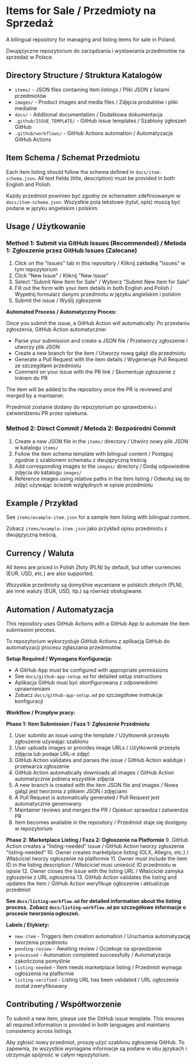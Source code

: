 # Items for Sale / Przedmioty na Sprzedaż

A bilingual repository for managing and listing items for sale in Poland.

Dwujęzyczne repozytorium do zarządzania i wystawiania przedmiotów na sprzedaż w Polsce.

## Directory Structure / Struktura Katalogów

- `items/` - JSON files containing item listings / Pliki JSON z listami przedmiotów
- `images/` - Product images and media files / Zdjęcia produktów i pliki medialne
- `docs/` - Additional documentation / Dodatkowa dokumentacja
- `.github/ISSUE_TEMPLATE/` - GitHub issue templates / Szablony zgłoszeń GitHub
- `.github/workflows/` - GitHub Actions automation / Automatyzacja GitHub Actions

## Item Schema / Schemat Przedmiotu

Each item listing should follow the schema defined in `docs/item-schema.json`. All text fields (title, description) must be provided in both English and Polish.

Każdy przedmiot powinien być zgodny ze schematem zdefiniowanym w `docs/item-schema.json`. Wszystkie pola tekstowe (tytuł, opis) muszą być podane w języku angielskim i polskim.

## Usage / Użytkowanie

### Method 1: Submit via GitHub Issues (Recommended) / Metoda 1: Zgłoszenie przez GitHub Issues (Zalecane)

1. Click on the "Issues" tab in this repository / Kliknij zakładkę "Issues" w tym repozytorium
2. Click "New Issue" / Kliknij "New Issue"
3. Select "Submit New Item for Sale" / Wybierz "Submit New Item for Sale"
4. Fill out the form with your item details in both English and Polish / Wypełnij formularz danymi przedmiotu w języku angielskim i polskim
5. Submit the issue / Wyślij zgłoszenie

**Automated Process / Automatyczny Proces:**

Once you submit the issue, a GitHub Action will automatically:
Po przesłaniu zgłoszenia, GitHub Action automatycznie:

- Parse your submission and create a JSON file / Przetworzy zgłoszenie i utworzy plik JSON
- Create a new branch for the item / Utworzy nową gałąź dla przedmiotu
- Generate a Pull Request with the item details / Wygeneruje Pull Request ze szczegółami przedmiotu
- Comment on your issue with the PR link / Skomentuje zgłoszenie z linkiem do PR

The item will be added to the repository once the PR is reviewed and merged by a maintainer.

Przedmiot zostanie dodany do repozytorium po sprawdzeniu i zatwierdzeniu PR przez opiekuna.

### Method 2: Direct Commit / Metoda 2: Bezpośredni Commit

1. Create a new JSON file in the `items/` directory / Utwórz nowy plik JSON w katalogu `items/`
2. Follow the item schema template with bilingual content / Postępuj zgodnie z szablonem schematu z dwujęzyczną treścią
3. Add corresponding images to the `images/` directory / Dodaj odpowiednie zdjęcia do katalogu `images/`
4. Reference images using relative paths in the item listing / Odwołuj się do zdjęć używając ścieżek względnych w opisie przedmiotu

## Example / Przykład

See `items/example-item.json` for a sample item listing with bilingual content.

Zobacz `items/example-item.json` jako przykład opisu przedmiotu z dwujęzyczną treścią.

## Currency / Waluta

All items are priced in Polish Złoty (PLN) by default, but other currencies (EUR, USD, etc.) are also supported.

Wszystkie przedmioty są domyślnie wyceniane w polskich złotych (PLN), ale inne waluty (EUR, USD, itp.) są również obsługiwane.

## Automation / Automatyzacja

This repository uses GitHub Actions with a GitHub App to automate the item submission process.

To repozytorium wykorzystuje GitHub Actions z aplikacją GitHub do automatyzacji procesu zgłaszania przedmiotów.

**Setup Required / Wymagana Konfiguracja:**
- A GitHub App must be configured with appropriate permissions
- See `docs/github-app-setup.md` for detailed setup instructions
- Aplikacja GitHub musi być skonfigurowana z odpowiednimi uprawnieniami
- Zobacz `docs/github-app-setup.md` po szczegółowe instrukcje konfiguracji

**Workflow / Przepływ pracy:**

**Phase 1: Item Submission / Faza 1: Zgłoszenie Przedmiotu**
1. User submits an issue using the template / Użytkownik przesyła zgłoszenie używając szablonu
2. User uploads images or provides image URLs / Użytkownik przesyła zdjęcia lub podaje URL-e zdjęć
3. GitHub Action validates and parses the issue / GitHub Action waliduje i przetwarza zgłoszenie
4. GitHub Action automatically downloads all images / GitHub Action automatycznie pobiera wszystkie zdjęcia
5. A new branch is created with the item JSON file and images / Nowa gałąź jest tworzona z plikiem JSON i zdjęciami
6. A Pull Request is automatically generated / Pull Request jest automatycznie generowany
7. Maintainer reviews and merges the PR / Opiekun sprawdza i zatwierdza PR
8. Item becomes available in the repository / Przedmiot staje się dostępny w repozytorium

**Phase 2: Marketplace Listing / Faza 2: Ogłoszenie na Platformie**
9. GitHub Action creates a "listing-needed" issue / GitHub Action tworzy zgłoszenie "listing-needed"
10. Owner creates marketplace listing (OLX, Allegro, etc.) / Właściciel tworzy ogłoszenie na platformie
11. Owner must include the item ID in the listing description / Właściciel musi umieścić ID przedmiotu w opisie
12. Owner closes the issue with the listing URL / Właściciel zamyka zgłoszenie z URL ogłoszenia
13. GitHub Action validates the listing and updates the item / GitHub Action weryfikuje ogłoszenie i aktualizuje przedmiot

**See `docs/listing-workflow.md` for detailed information about the listing process.**
**Zobacz `docs/listing-workflow.md` po szczegółowe informacje o procesie tworzenia ogłoszeń.**

**Labels / Etykiety:**
- `new-item` - Triggers item creation automation / Uruchamia automatyzację tworzenia przedmiotu
- `pending-review` - Awaiting review / Oczekuje na sprawdzenie
- `processed` - Automation completed successfully / Automatyzacja zakończona pomyślnie
- `listing-needed` - Item needs marketplace listing / Przedmiot wymaga ogłoszenia na platformie
- `listing-verified` - Listing URL has been validated / URL ogłoszenia został zweryfikowany

## Contributing / Współtworzenie

To submit a new item, please use the GitHub issue template. This ensures all required information is provided in both languages and maintains consistency across listings.

Aby zgłosić nowy przedmiot, proszę użyć szablonu zgłoszenia GitHub. To zapewnia, że wszystkie wymagane informacje są podane w obu językach i utrzymuje spójność w całym repozytorium.
